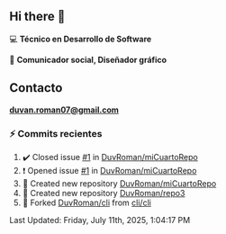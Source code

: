 ## Hi there 👋

:computer: **Técnico en Desarrollo de Software**

:pencil: **Comunicador social, Diseñador gráfico**

## Contacto

**<duvan.roman07@gmail.com>**

### :zap: Commits recientes
<!--RECENT_ACTIVITY:start-->
1. ✔️ Closed issue [#1](https://github.com/DuvRoman/miCuartoRepo/issues/1) in [DuvRoman/miCuartoRepo](https://github.com/DuvRoman/miCuartoRepo)<br>
2. ❗️ Opened issue [#1](https://github.com/DuvRoman/miCuartoRepo/issues/1) in [DuvRoman/miCuartoRepo](https://github.com/DuvRoman/miCuartoRepo)<br>
3. 📔 Created new repository [DuvRoman/miCuartoRepo](https://github.com/DuvRoman/miCuartoRepo)<br>
4. 📔 Created new repository [DuvRoman/repo3](https://github.com/DuvRoman/repo3)<br>
5. 🔱 Forked [DuvRoman/cli](https://github.com/DuvRoman/cli) from [cli/cli](https://github.com/cli/cli)<br>
<!--RECENT_ACTIVITY:end-->
<!--RECENT_ACTIVITY:last_update-->
Last Updated: Friday, July 11th, 2025, 1:04:17 PM
<!--RECENT_ACTIVITY:last_update_end-->
